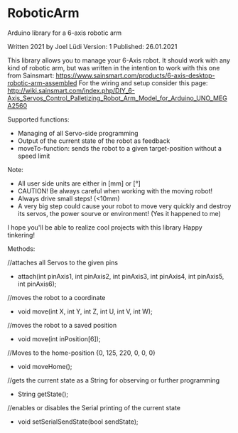 # RoboticArm
Arduino library for a 6-axis robotic arm

Written 2021 by Joel Lüdi
Version: 1
Published: 26.01.2021

This library allows you to manage your 6-Axis robot.
It should work with any kind of robotic arm, but was written in the intention to work with this one from Sainsmart:
https://www.sainsmart.com/products/6-axis-desktop-robotic-arm-assembled
For the wiring and setup consider this page:
http://wiki.sainsmart.com/index.php/DIY_6-Axis_Servos_Control_Palletizing_Robot_Arm_Model_for_Arduino_UNO_MEGA2560

Supported functions:
* Managing of all Servo-side programming
* Output of the current state of the robot as feedback
* moveTo-function: sends the robot to a given target-position without a speed limit

Note:
* All user side units are either in [mm] or [°]
* CAUTION! Be always careful when working with the moving robot!
* Always drive small steps! (<10mm)
* A very big step could cause your robot to move very quickly and destroy its servos, the power sourve or environment! (Yes it happened to me)

I hope you'll be able to realize cool projects with this library
Happy tinkering!

Methods:

//attaches all Servos to the given pins
* attach(int pinAxis1, int pinAxis2, int pinAxis3, int pinAxis4, int pinAxis5, int pinAxis6);

//moves the robot to a coordinate
-	void move(int X, int Y, int Z, int U, int V, int W);

//moves the robot to a saved position
* void move(int inPosition[6]);

//Moves to the home-position {0, 125, 220, 0, 0, 0}
* void moveHome();

//gets the current state as a String for observing or further programming
* String getState();

//enables or disables the Serial printing of the current state
* void setSerialSendState(bool sendState);
